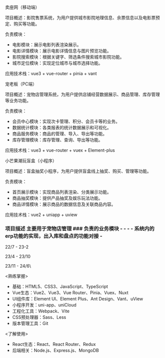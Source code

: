 

卖座网（移动端）

项目概述：影院售票系统，为用户提供城市影院地理信息、余票信息以及电影票预定、购买等功能。

负责模块：

- 电影模块：展示电影列表渲染展示。
- 电影详情模块：展示电影详情信息与图片预览功能。
- 影院搜索模块：根据关键字、筛选条件搜索城市影院功能。
- 城市定位模块：实现定位城市与城市选择功能。

应用技术栈：vue3 + vue-router + pinia + vant



宠老板（PC端）

项目概述：宠物店管理系统，为用户提供店铺经营数据展示、商品管理、库存管理等业务功能。

负责模块：

- 会员中心模块：实现次卡管理、积分、会员卡等的业务。
- 数据统计模块：各类报表的统计数据展示和可视化。
- 商品服务模块：商品的管理、导入、导出等功能。
- 库存管理模块：库存管理、查询、导出等功能。

应用技术栈：vue3 + vue-router + vuex + Element-plus





小芒果潮玩盲盒（小程序）

项目概述：盲盒抽奖小程序，为用户提供盲盒线上抽奖、购买、管理等功能。

负责模块：

- 首页展示模块：实现商品列表渲染、分类展示功能。
- 商品抽奖模块：提供产品抽奖及娱乐玩法功能。
- 商品详情模块：展示商品的数据信息及关联商品内容。

应用技术栈：vue2 + uniapp + uview



### 项目描述  主要用于宠物店管理  ### 负责的业务模块  - -  -  - 系统内的erp功能的实现，出入库和盘点的功能对接 - 



22/7 - 23-2

23/4  - 23/10

23/11 - 24/6\



<熟练掌握>
- 基础：HTML5、CSS3、JavaScript、TypeScript
- Vue生态：Vue2、Vue3、Vue Router、Pinia、Vuex、Nuxt
- UI组件库：Element UI、Element Plus、Ant Design、Vant、uView
- 小程序开发：uni-app、uniCloud
- 工程化工具：Webpack、Vite
- CSS预处理器：Sass、Less
- 版本管理工具：Git

<了解使用>
- React生态：React、React Router、Redux
- 后端相关：Node.js、Express.js、MongoDB

